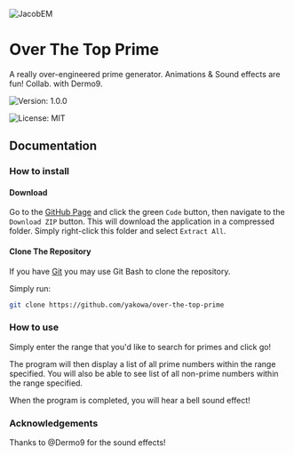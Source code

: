 ![JacobEM](https://jacobem.com/assets/media/JacobEM.png)


# Over The Top Prime

A really over-engineered prime generator. Animations & Sound effects are fun! Collab. with Dermo9.

![Version: 1.0.0](https://img.shields.io/badge/Version-1.1.0-00e0a7)

![License: MIT](https://img.shields.io/badge/License-MIT-776bff)

## Documentation

### How to install

#### Download

Go to the [GitHub Page](https://github.com/yakowa/over-the-top-prime) and click the green `Code` button, then navigate to the `Download ZIP` button. This will download the application in a compressed folder. Simply right-click this folder and select `Extract All`.

#### Clone The Repository

If you have [Git](https://git-scm.com/) you may use Git Bash to clone the repository.

Simply run:
```bash
git clone https://github.com/yakowa/over-the-top-prime
```

### How to use

Simply enter the range that you'd like to search for primes and click go!

The program will then display a list of all prime numbers within the range specified.
You will also be able to see list of all non-prime numbers within the range specified.

When the program is completed, you will hear a bell sound effect!

### Acknowledgements

Thanks to @Dermo9 for the sound effects!
